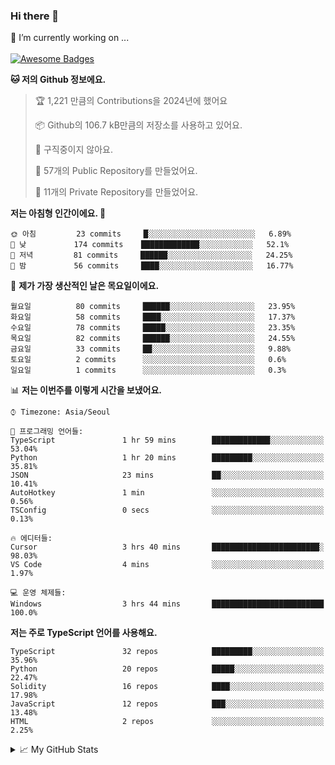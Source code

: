 ### Hi there 👋 
🔭 I’m currently working on ... </br></br>
[![Awesome Badges](https://img.shields.io/badge/Introduce-EN-green.svg)](https://github.com/tlatkdgus1/tlatkdgus1/blob/main/README.md.en)

<!--START_SECTION:waka-->
**🐱 저의 Github 정보에요.** 

> 🏆 1,221 만큼의 Contributions을 2024년에 했어요
 > 
> 📦 Github의 106.7 kB만큼의 저장소를 사용하고 있어요. 
 > 
> 🚫 구직중이지 않아요.
 > 
> 📜 57개의 Public Repository를 만들었어요. 
 > 
> 🔑 11개의 Private Repository를 만들었어요.  

**저는 아침형 인간이에요. 🐤** 

```text
🌞 아침         23 commits     █░░░░░░░░░░░░░░░░░░░░░░░░   6.89% 
🌆 낮　         174 commits    █████████████░░░░░░░░░░░░   52.1% 
🌃 저녁         81 commits     ██████░░░░░░░░░░░░░░░░░░░   24.25% 
🌙 밤　         56 commits     ████░░░░░░░░░░░░░░░░░░░░░   16.77%

```
📅 **제가 가장 생산적인 날은 목요일이에요.** 

```text
월요일          80 commits     ██████░░░░░░░░░░░░░░░░░░░   23.95% 
화요일          58 commits     ████░░░░░░░░░░░░░░░░░░░░░   17.37% 
수요일          78 commits     █████░░░░░░░░░░░░░░░░░░░░   23.35% 
목요일          82 commits     ██████░░░░░░░░░░░░░░░░░░░   24.55% 
금요일          33 commits     ██░░░░░░░░░░░░░░░░░░░░░░░   9.88% 
토요일          2 commits      ░░░░░░░░░░░░░░░░░░░░░░░░░   0.6% 
일요일          1 commits      ░░░░░░░░░░░░░░░░░░░░░░░░░   0.3%

```


📊 **저는 이번주를 이렇게 시간을 보냈어요.** 

```text
⌚︎ Timezone: Asia/Seoul

💬 프로그래밍 언어들: 
TypeScript               1 hr 59 mins        █████████████░░░░░░░░░░░░   53.04% 
Python                   1 hr 20 mins        █████████░░░░░░░░░░░░░░░░   35.81% 
JSON                     23 mins             ██░░░░░░░░░░░░░░░░░░░░░░░   10.41% 
AutoHotkey               1 min               ░░░░░░░░░░░░░░░░░░░░░░░░░   0.56% 
TSConfig                 0 secs              ░░░░░░░░░░░░░░░░░░░░░░░░░   0.13%

🔥 에디터들: 
Cursor                   3 hrs 40 mins       ████████████████████████░   98.03% 
VS Code                  4 mins              ░░░░░░░░░░░░░░░░░░░░░░░░░   1.97%

💻 운영 체제들: 
Windows                  3 hrs 44 mins       █████████████████████████   100.0%

```

**저는 주로 TypeScript 언어를 사용해요.** 

```text
TypeScript               32 repos            █████████░░░░░░░░░░░░░░░░   35.96% 
Python                   20 repos            █████░░░░░░░░░░░░░░░░░░░░   22.47% 
Solidity                 16 repos            ████░░░░░░░░░░░░░░░░░░░░░   17.98% 
JavaScript               12 repos            ███░░░░░░░░░░░░░░░░░░░░░░   13.48% 
HTML                     2 repos             ░░░░░░░░░░░░░░░░░░░░░░░░░   2.25%

```



<!--END_SECTION:waka-->

<details>
<summary>📈 My GitHub Stats</summary>
<p align="center"> <img src="https://github-readme-stats.vercel.app/api?username=tlatkdgus1&show_icons=true" alt="tlatkdgus1" />
</details>
